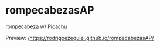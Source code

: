 # rompecabezasAP
rompecabeza w/ Picachu

Preview: /https://rodrigoezequiel.github.io/rompecabezasAP/ 
 
 
